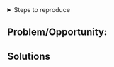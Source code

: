 <details><summary>Steps to reproduce</summary>

1.
2.
3.


</details>

## Problem/Opportunity:


## Solutions
